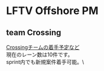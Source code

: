 # LFTV Offshore PM

## team Crossing

[Crossingチームの着手予定など](https://docs.google.com/spreadsheets/d/1i4NlDvtgsjO_IJbzhwmd5qF8L66EUpd_Um7lw2LNYF0/edit?usp=sharing)\
現在のレーン数は10件です。\
sprint内でも新規案件着手可能。\



<!--
**hirota-kazuma/hirota-kazuma** is a ✨ _special_ ✨ repository because its `README.md` (this file) appears on your GitHub profile.

Here are some ideas to get you started:

- 🔭 I’m currently working on ...
- 🌱 I’m currently learning ...
- 👯 I’m looking to collaborate on ...
- 🤔 I’m looking for help with ...
- 💬 Ask me about ...
- 📫 How to reach me: ...
- 😄 Pronouns: ...
- ⚡ Fun fact: ...
-->
